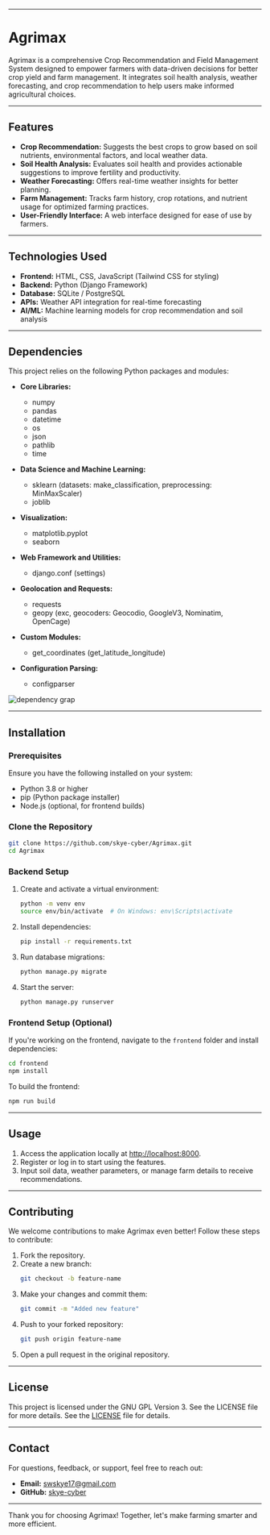 
---

# Agrimax

Agrimax is a comprehensive Crop Recommendation and Field Management System designed to empower farmers with data-driven decisions for better crop yield and farm management. It integrates soil health analysis, weather forecasting, and crop recommendation to help users make informed agricultural choices.

---
## Features

- **Crop Recommendation:** Suggests the best crops to grow based on soil nutrients, environmental factors, and local weather data.
- **Soil Health Analysis:** Evaluates soil health and provides actionable suggestions to improve fertility and productivity.
- **Weather Forecasting:** Offers real-time weather insights for better planning.
- **Farm Management:** Tracks farm history, crop rotations, and nutrient usage for optimized farming practices.
- **User-Friendly Interface:** A web interface designed for ease of use by farmers.

---
## Technologies Used

- **Frontend:** HTML, CSS, JavaScript (Tailwind CSS for styling)
- **Backend:** Python (Django Framework)
- **Database:** SQLite / PostgreSQL
- **APIs:** Weather API integration for real-time forecasting
- **AI/ML:** Machine learning models for crop recommendation and soil analysis

---
## Dependencies

This project relies on the following Python packages and modules:

- **Core Libraries:**
  - numpy
  - pandas
  - datetime
  - os
  - json
  - pathlib
  - time

- **Data Science and Machine Learning:**
  - sklearn (datasets: make_classification, preprocessing: MinMaxScaler)
  - joblib

- **Visualization:**
  - matplotlib.pyplot
  - seaborn

- **Web Framework and Utilities:**
  - django.conf (settings)

- **Geolocation and Requests:**
  - requests
  - geopy (exc, geocoders: Geocodio, GoogleV3, Nominatim, OpenCage)

- **Custom Modules:**
  - get_coordinates (get_latitude_longitude)

- **Configuration Parsing:**
  - configparser

![dependency grap](./Agrimax/dep_graph.png)

---
## Installation

### Prerequisites
Ensure you have the following installed on your system:
- Python 3.8 or higher
- pip (Python package installer)
- Node.js (optional, for frontend builds)

### Clone the Repository
```bash
git clone https://github.com/skye-cyber/Agrimax.git
cd Agrimax
```

### Backend Setup
1. Create and activate a virtual environment:
   ```bash
   python -m venv env
   source env/bin/activate  # On Windows: env\Scripts\activate
   ```

2. Install dependencies:
   ```bash
   pip install -r requirements.txt
   ```

3. Run database migrations:
   ```bash
   python manage.py migrate
   ```

4. Start the server:
   ```bash
   python manage.py runserver
   ```

### Frontend Setup (Optional)
If you're working on the frontend, navigate to the `frontend` folder and install dependencies:
```bash
cd frontend
npm install
```

To build the frontend:
```bash
npm run build
```

---
## Usage
1. Access the application locally at [http://localhost:8000](http://localhost:8000).
2. Register or log in to start using the features.
3. Input soil data, weather parameters, or manage farm details to receive recommendations.

---
## Contributing
We welcome contributions to make Agrimax even better! Follow these steps to contribute:
1. Fork the repository.
2. Create a new branch:
   ```bash
   git checkout -b feature-name
   ```
3. Make your changes and commit them:
   ```bash
   git commit -m "Added new feature"
   ```
4. Push to your forked repository:
   ```bash
   git push origin feature-name
   ```
5. Open a pull request in the original repository.

---
## License
This project is licensed under the GNU GPL Version 3. See the LICENSE file for more details. See the [LICENSE](LICENSE) file for details.

---
## Contact
For questions, feedback, or support, feel free to reach out:
- **Email:** [swskye17@gmail.com](mailto:swskye17@gmail.com)
- **GitHub:** [skye-cyber](https://github.com/skye-cyber)

---

Thank you for choosing Agrimax! Together, let's make farming smarter and more efficient.
